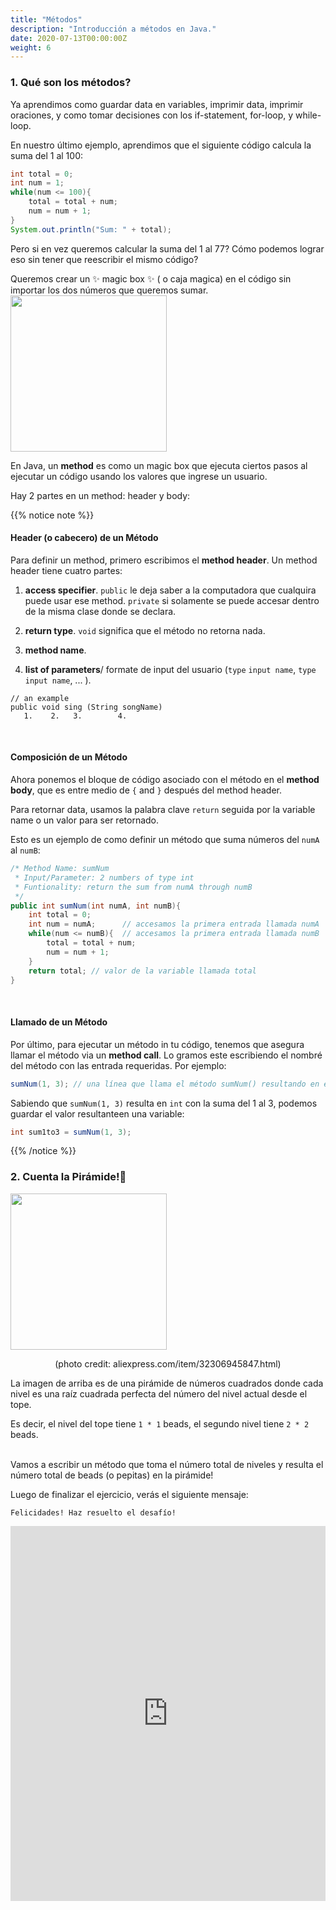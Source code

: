 ```yaml
---
title: "Métodos"
description: "Introducción a métodos en Java."
date: 2020-07-13T00:00:00Z
weight: 6
---
```


### 1. Qué son los métodos?
Ya aprendimos como guardar data en variables, imprimir data, imprimir oraciones, y como tomar decisiones con los if-statement, for-loop, y while-loop. 

En nuestro último ejemplo, aprendimos que el siguiente código calcula la suma del 1 al 100:
```java
int total = 0;
int num = 1;
while(num <= 100){
    total = total + num;
    num = num + 1;
}
System.out.println("Sum: " + total);
```
Pero si en vez queremos calcular la suma del 1 al 77? Cómo podemos lograr eso sin tener que reescribir el mismo código?

Queremos crear un ✨ magic box ✨ ( o caja magica) en el código sin importar los dos números que queremos sumar.
<img src="../images/method.png" height="250"/> 

En Java, un <b>method</b> es como un magic box que ejecuta ciertos pasos al ejecutar un código usando los valores que ingrese un usuario.

Hay 2 partes en un method: header y body:

{{% notice note %}}
#### Header (o cabecero) de un Método
Para definir un method, primero escribimos el <b>method header</b>. Un method header tiene cuatro partes:

1. <b>access specifier</b>. `public` le deja saber a la computadora que cualquira puede usar ese method. `private` si solamente se puede accesar dentro de la misma clase donde se declara.

2. <b>return type</b>. `void` significa que el método no retorna nada.

3. <b>method name</b>. 

4. <b>list of parameters</b>/ formate de input del usuario (`type` `input name`, `type` `input name`, ... ).

```
// an example
public void sing (String songName)
   1.    2.   3.        4.
```
<br />

#### Composición de un Método
Ahora ponemos el bloque de código asociado con el método en el <b>method body</b>, que es entre medio de `{` and `}` después del method header.

Para retornar data, usamos la palabra clave `return` seguida por la variable name o un valor para ser retornado. 

Esto es un ejemplo de como definir un método que suma números del `numA` al `numB`:
```java
/* Method Name: sumNum
 * Input/Parameter: 2 numbers of type int
 * Funtionality: return the sum from numA through numB
 */
public int sumNum(int numA, int numB){
    int total = 0;
    int num = numA;      // accesamos la primera entrada llamada numA  
    while(num <= numB){  // accesamos la primera entrada llamada numB
        total = total + num;
        num = num + 1;
    }
    return total; // valor de la variable llamada total
}
```
<br />

#### Llamado de un Método
Por último, para ejecutar un método in tu código, tenemos que asegura llamar el método via un <b>method call</b>. Lo gramos este escribiendo el nombré del método con las entrada requeridas. Por ejemplo:

```java
sumNum(1, 3); // una línea que llama el método sumNum() resultando en el valor de  6
```
Sabiendo que `sumNum(1, 3)` resulta en `int` con la suma del 1 al 3, podemos guardar el valor resultanteen una variable:
```java
int sum1to3 = sumNum(1, 3); 
```
{{% /notice %}}

### 2. Cuenta la Pirámide!🔺
<img src="../images/pyramid.png" height="250"/> 
<p style="text-align: center;">(photo credit: aliexpress.com/item/32306945847.html)</p>

La imagen de arriba es de una pirámide de números cuadrados donde cada nivel es una raíz cuadrada perfecta del número del nivel actual desde el tope.

Es decir, el nivel del tope tiene `1 * 1` beads, el segundo nivel tiene `2 * 2` beads.

<br />
Vamos a escribir un método que toma el número total de niveles y resulta el número total de beads (o pepitas) en la pirámide!

Luego de finalizar el ejercicio, verás el siguiente mensaje:
```
Felicidades! Haz resuelto el desafío!
```

<iframe height="600px" width="100%" src="https://replit.com/@nuevofoundation/JavaBasicosPyramid?lite=true#Main.java" scrolling="no" frameborder="no" allowtransparency="true" allowfullscreen="true" sandbox="allow-forms allow-pointer-lock allow-popups allow-same-origin allow-scripts allow-modals"></iframe>
